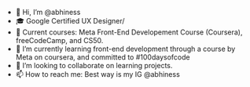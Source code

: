 - 👋 Hi, I’m @abhiness
- 🎓 Google Certified UX Designer/
- 🧠 Current courses: Meta Front-End Developement Course (Coursera), freeCodeCamp, and CS50.
- 🌱 I’m currently learning front-end development through a course by Meta on coursera, and committed to #100daysofcode
- 💞️ I’m looking to collaborate on learning projects. 
- 📫 How to reach me: Best way is my IG @abhiness

<!---
abhiness/abhiness is a ✨ special ✨ repository because its `README.md` (this file) appears on your GitHub profile.
You can click the Preview link to take a look at your changes.
--->
